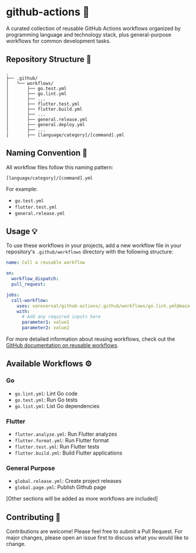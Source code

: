 # github-actions 🚀

A curated collection of reusable GitHub Actions workflows organized by programming language and technology stack, plus general-purpose workflows for common development tasks.

## Repository Structure 📁

```
.
├── .github/
│   └── workflows/
│       ├── go.test.yml
│       ├── go.lint.yml
│       ├── ...
│       ├── flutter.test.yml
│       ├── flutter.build.yml
│       ├── ...
│       ├── general.release.yml
│       ├── general.deploy.yml
│       ├── ... 
|       ├── [language/category]/[command].yml
```

## Naming Convention 📝

All workflow files follow this naming pattern:
```
[language/category]/[command].yml
```

For example:
- `go.test.yml`
- `flutter.test.yml`
- `general.release.yml`

## Usage 💡

To use these workflows in your projects, add a new workflow file in your repository's `.github/workflows` directory with the following structure:

```yml
name: Call a reusable workflow

on:
  workflow_dispatch:
  pull_request:

jobs:
  call-workflow:
    uses: vareversat/github-actions/.github/workflows/go.lint.yml@main
    with:
      # Add any required inputs here
      parameter1: value1
      parameter2: value2
```

For more detailed information about reusing workflows, check out the [GitHub documentation on reusable workflows](https://docs.github.com/en/actions/sharing-automations/reusing-workflows#calling-a-reusable-workflow).

## Available Workflows ⚙️

### Go
- `go.lint.yml`: Lint Go code
- `go.test.yml`: Run Go tests
- `go.list.yml`: List Go dependencies

### Flutter
- `flutter.analyze.yml`: Run Flutter analyzes
- `flutter.format.yml`: Run Flutter format
- `flutter.test.yml`: Run Flutter tests
- `flutter.build.yml`: Build Flutter applications

### General Purpose
- `global.release.yml`: Create project releases
- `global.page.yml`: Publish Github page

[Other sections will be added as more workflows are included]

## Contributing 🤝

Contributions are welcome! Please feel free to submit a Pull Request. For major changes, please open an issue first to discuss what you would like to change.
